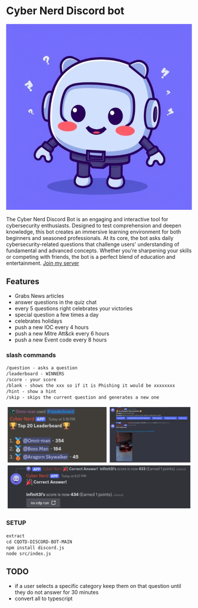 # Cyber Nerd Discord bot

<div align="center">
  <img src="https://github.com/Infinit3i/cqotd-discord-bot/blob/90e4005d6b0da13ec8f1cb67ff4bda5062bd5ed9/Assets/Discord_JS_Bot.jpeg" alt="Discord Bot" width="600">
</div>

The Cyber Nerd Discord Bot is an engaging and interactive tool for cybersecurity enthusiasts. Designed to test comprehension and deepen knowledge, this bot creates an immersive learning environment for both beginners and seasoned professionals. At its core, the bot asks daily cybersecurity-related questions that challenge users' understanding of fundamental and advanced concepts. Whether you’re sharpening your skills or competing with friends, the bot is a perfect blend of education and entertainment. [Join my server](https://discord.gg/rzSTrk39yE)

## Features
- Grabs News articles
- answer questions in the quiz chat
- every 5 questions right celebrates your victories
- special question a few times a day
- celebrates holidays
- push a new IOC every 4 hours
- push a new Mitre Att&ck every 6 hours
- push a new Event code every 8 hours

### slash commands

```
/question - asks a question
/leaderboard - WINNERS
/score - your score
/blank - shows the xxx so if it is Phishing it would be xxxxxxxx
/hint - show a hint
/skip - skips the current question and generates a new one
```

<div align="center">
  <img src="https://github.com/Infinit3i/cqotd-discord-bot/blob/7c8d43ff2ee3edbcd92a2debf497884c059bf8d5/Assets/discord-bot-readme-pictures.png" alt="Discord Bot Information" width="600">
</div>

### SETUP

```
extract
cd CQOTD-DISCORD-BOT-MAIN
npm install discord.js
node src/index.js
```

## TODO
- if a user selects a specific category keep them on that question until they do not answer for 30 minutes
- convert all to typescript
